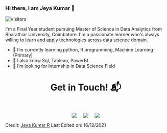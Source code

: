 ### Hi there, I am Jeya Kumar 👋

<p align="left"> 
<img src="https://komarev.com/ghpvc/?username=Jeyakumar-R&color=brightgreen" alt="Visitors" />
 </p>

I'm a Final Year student pursuing Master of Science in Data Analytics from Bharathiar University, Coimbatore. I'm a passionate learner who's always willing to learn and apply technologies across data science domain.  

- 🌱 I’m currently learning python, R programming, Machine Learning (Primary)
- 👯 I also know Sql, Tableau, PowerBI
- 🤔 I’m looking for Internship in Data Science Field

<h1 align="center">Get in Touch! 📬</h1>
<Br>
<p align="center">
<a href="https://www.linkedin.com/in/jeya-kumar-r" target="blank"><img align="center" src="https://img.shields.io/badge/Jeya_Kumar_R-0077B5?style=for-the-badge&logo=linkedin&logoColor=white" /></a> &nbsp;&nbsp;&nbsp;  <a href="mailto:jeyakumar98raj@gmail.com" target="blank"><img align="center" src="https://img.shields.io/badge/jeyakumar98raj@gmail.com-D14836?style=for-the-badge&logo=gmail&logoColor=white" /></a>    &nbsp;&nbsp;&nbsp;       <a href="https://www.github.com/Jeyakumar-R" target="blank"><img align="center" src="https://img.shields.io/badge/Jeya_Kumar_R-100000?style=for-the-badge&logo=github&logoColor=white" /></a>
</p>
 
 
 
Credit: [Jeya Kumar R](https://github.com/Jeyakumar-R)
Last Edited on: 16/12/2021
